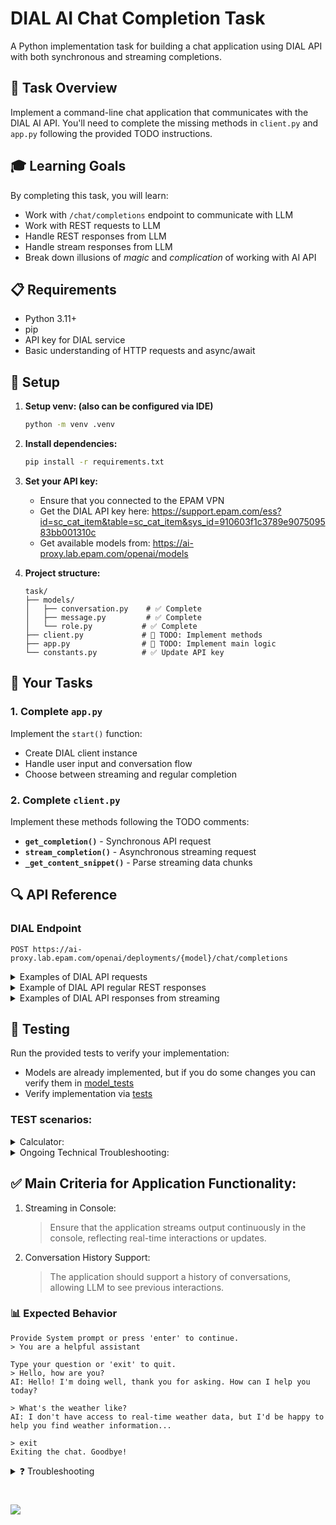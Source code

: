 # DIAL AI Chat Completion Task

A Python implementation task for building a chat application using DIAL API with both synchronous and streaming completions.

## 🎯 Task Overview

Implement a command-line chat application that communicates with the DIAL AI API. You'll need to complete the missing methods in `client.py` and `app.py` following the provided TODO instructions.

## 🎓 Learning Goals

By completing this task, you will learn:
- Work with `/chat/completions` endpoint to communicate with LLM
- Work with REST requests to LLM
- Handle REST responses from LLM
- Handle stream responses from LLM
- Break down illusions of *magic* and *complication* of working with AI API


## 📋 Requirements

- Python 3.11+
- pip
- API key for DIAL service
- Basic understanding of HTTP requests and async/await

## 🔧 Setup

1. **Setup venv: (also can be configured via IDE)**
   ```bash
   python -m venv .venv
   ``` 
2. **Install dependencies:**
   ```bash
   pip install -r requirements.txt
   ```

3. **Set your API key:**
    - Ensure that you connected to the EPAM VPN
    - Get the DIAL API key here: https://support.epam.com/ess?id=sc_cat_item&table=sc_cat_item&sys_id=910603f1c3789e907509583bb001310c
    - Get available models from: https://ai-proxy.lab.epam.com/openai/models

4. **Project structure:**
   ```
   task/
   ├── models/
   │   ├── conversation.py    # ✅ Complete
   │   ├── message.py         # ✅ Complete  
   │   └── role.py           # ✅ Complete
   ├── client.py             # 🚧 TODO: Implement methods
   ├── app.py                # 🚧 TODO: Implement main logic
   └── constants.py          # ✅ Update API key
   ```

## 📝 Your Tasks

### 1. Complete `app.py`
Implement the `start()` function:

- Create DIAL client instance
- Handle user input and conversation flow
- Choose between streaming and regular completion

### 2. Complete `client.py`
Implement these methods following the TODO comments:

- **`get_completion()`** - Synchronous API request
- **`stream_completion()`** - Asynchronous streaming request
- **`_get_content_snippet()`** - Parse streaming data chunks

## 🔍 API Reference

### DIAL Endpoint
```
POST https://ai-proxy.lab.epam.com/openai/deployments/{model}/chat/completions
```

<details> 
<summary>Examples of DIAL API requests</summary>

**Only required fields in request body:**
```json
{
  "messages": [
    {
      "role": "system",
      "content": "You are a helpful assistant."
    },
    {
      "role": "user",
      "content": "What is the capital of France?"
    }
  ]
}
```

Full request:
```
POST https://ai-proxy.lab.epam.com/openai/deployments/{model}/chat/completions
api-key: YOUR_API_KEY
Content-Type: application/json

{
  "model": "gpt-4o",
  "messages": [
    {
      "role": "system",
      "content": "You are a helpful assistant."
    },
    {
      "role": "user",
      "content": "What is the capital of France?"
    }
  ],
  "stream": true
}

```

</details> 

<details> 
<summary>Example of DIAL API regular REST responses</summary>

```json
{
  "id": "chatcmpl-BfT2Bjc6XmMrQnqSXaEzr2J6HaBhl",
  "object": "chat.completion",
  "created": 1749222755,
  "model": "gpt-4o-2024-08-06",
  "choices": [
    {
      "index": 0,
      "message": {
        "role": "assistant",
        "content": "Paris is the capital of France.",
        "refusal": null,
        "annotations": []
      },
      "logprobs": null,
      "finish_reason": "stop"
    }
  ],
  "usage": {
    "prompt_tokens": 21,
    "completion_tokens": 131,
    "total_tokens": 152,
    "prompt_tokens_details": {
      "cached_tokens": 0,
      "audio_tokens": 0
    },
    "completion_tokens_details": {
      "reasoning_tokens": 0,
      "audio_tokens": 0,
      "accepted_prediction_tokens": 0,
      "rejected_prediction_tokens": 0
    }
  },
  "system_fingerprint": "fp_ee1d74bde0"
}
```

</details> 


<details> 
<summary>Examples of DIAL API responses from streaming</summary>

<b>Pay attention that it starts from 'data: ' (it has 6 chars and then content)</b>

```
data: {
    "id": "chatcmpl-BgOcXoaiGfrqHDyu9dcOUMFmWNcgL",
    "object": "chat.completion.chunk",
    "created": 1749444117,
    "model": "gpt-4o-2024-08-06",
    "system_fingerprint": "fp_ee1d74bde0",
    "choices": [
        {
            "index": 0,
            "delta": {
                "role": "assistant",
                "content": "",
                "refusal": null
            },
            "logprobs": null,
            "finish_reason": null
        }
    ]
}
```

```
data: {
    "id": "chatcmpl-BgOcXoaiGfrqHDyu9dcOUMFmWNcgL",
    "object": "chat.completion.chunk",
    "created": 1749444117,
    "model": "gpt-4o-2024-08-06",
    "system_fingerprint": "fp_ee1d74bde0",
    "choices": [
        {
            "index": 0,
            "delta": {
                "content": "The capital"
            },
            "logprobs": null,
            "finish_reason": null
        }
    ]
}
```

```
data: {
    "id": "chatcmpl-BgOcXoaiGfrqHDyu9dcOUMFmWNcgL",
    "object": "chat.completion.chunk",
    "created": 1749444117,
    "model": "gpt-4o-2024-08-06",
    "system_fingerprint": "fp_ee1d74bde0",
    "choices": [
        {
            "index": 0,
            "delta": {
                "content": " of France"
            },
            "logprobs": null,
            "finish_reason": null
        }
    ]
}
```

```
data: {
    "id": "chatcmpl-BgOcXoaiGfrqHDyu9dcOUMFmWNcgL",
    "object": "chat.completion.chunk",
    "created": 1749444117,
    "model": "gpt-4o-2024-08-06",
    "system_fingerprint": "fp_ee1d74bde0",
    "choices": [
        {
            "index": 0,
            "delta": {
                "content": " is Paris."
            },
            "logprobs": null,
            "finish_reason": null
        }
    ]
}
```
```
data: {
    "id": "chatcmpl-BgOcXoaiGfrqHDyu9dcOUMFmWNcgL",
    "object": "chat.completion.chunk",
    "created": 1749444117,
    "model": "gpt-4o-2024-08-06",
    "system_fingerprint": "fp_ee1d74bde0",
    "choices": [
        {
            "index": 0,
            "delta": {},
            "logprobs": null,
            "finish_reason": "stop"
        }
    ],
    "usage": {
        "completion_tokens": 7,
        "prompt_tokens": 14,
        "total_tokens": 21
    }
}
```

When streaming is finished it returns `[DONE]`
```
data: [DONE]
```
</details> 

## 🧪 Testing

Run the provided tests to verify your implementation:
- Models are already implemented, but if you do some changes you can verify them in [model_tests](tests/models)
- Verify implementation via [tests](tests)

### TEST scenarios:
<details> 
<summary>Calculator:</summary>

- Prompt:
  ```
  You are a calculator. Your role is to perform mathematical computations and output the result as a number. Do NOT include any words, explanations, or units in your responses. Only provide the numeric result of the calculation.
  ```
- Scenario:
    ```
  Hi, what can u do?
  ```
  ~ '0'. Or 'Hi, I'm calculator and I can...'
    ```
  3*8
  ```
  ~ 24
    ```
  /2
  ```
  ~ 12
    ```
  -3
  ```
  ~ 9
    ```
  ^2
  ```
  ~ 81
</details> 

<details> 
<summary>Ongoing Technical Troubleshooting:</summary>

- Prompt:
  ```
  You are a Python expert and troubleshooting specialist. Your role is to assist in diagnosing and resolving technical issues related to Python programming. Provide clear, concise, and step-by-step solutions, ensuring the user understands the reasoning behind each step. When applicable, include example code, best practices, or alternative approaches. If the issue involves debugging, highlight the root cause and suggest efficient ways to fix or optimize the code. Always prioritize clarity, accuracy, and actionable advice.
  ```
- Scenario:
  ```
  Hi, what can u do?
  ```
  ~ Hi! I specialize in assisting with Python programming issues. Here's how I can help...
    ```
  I'm getting an error while running my Python script.
  ```
  ~ ... What’s the error message?
    ```
  'ModuleNotFoundError: No module named requests'.
  ```
  ~ This means the 'requests' library isn’t installed. You can install it by running `pip install requests`...
    ```
  I tried that, but now it says 'Permission denied'.
  ```
  ~ It seems you might not have the necessary permissions. Try using `sudo pip install` requests or run the command in a virtual environment.
    ```
  I set up the virtual environment, and now it works. But another error came up: 'ConnectionError'.
  ```
  ~ The 'ConnectionError' suggests an issue with your internet or the URL you’re trying to access...
</details> 

## ✅ Main Criteria for Application Functionality:

1. Streaming in Console:
   > Ensure that the application streams output continuously in the console, reflecting real-time interactions or updates.

2. Conversation History Support:
   > The application should support a history of conversations, allowing LLM to see previous interactions.

### 📊 Expected Behavior

```
Provide System prompt or press 'enter' to continue.
> You are a helpful assistant

Type your question or 'exit' to quit.
> Hello, how are you?
AI: Hello! I'm doing well, thank you for asking. How can I help you today?

> What's the weather like?
AI: I don't have access to real-time weather data, but I'd be happy to help you find weather information...

> exit
Exiting the chat. Goodbye!
```


<details> 
<summary>❓ Troubleshooting</summary>

- In case if it is hard to follow TODO instructions you can check the solution in the `completed` branch.
</details> 

# <img src="dialx-banner.png">